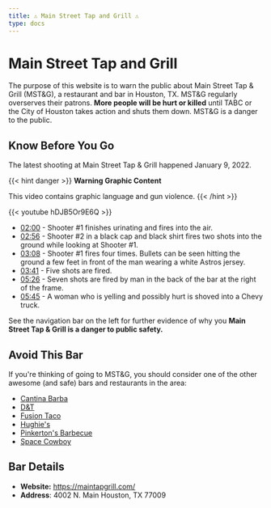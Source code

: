 ```yaml
---
title: ⚠ Main Street Tap and Grill ⚠
type: docs
---
```


# Main Street Tap and Grill

The purpose of this website is to warn the public about Main Street Tap & Grill (MST&G), a restaurant and bar in Houston, TX. MST&G regularly overserves their patrons. __More people will be hurt or killed__ until TABC or the City of Houston takes action and shuts them down. MST&G is a danger to the public.

## Know Before You Go

The latest shooting at Main Street Tap & Grill happened January 9, 2022.

{{< hint danger >}}
**Warning Graphic Content**

This video contains graphic language and gun violence.
{{< /hint >}}

{{< youtube hDJB5Or9E6Q >}}

- [02:00](https://www.youtube.com/watch?v=hDJB5Or9E6Q&t=120s) - Shooter #1 finishes urinating and fires into the air.
- [02:56](https://www.youtube.com/watch?v=hDJB5Or9E6Q&t=176s) - Shooter #2 in a black cap and black shirt fires two shots into the ground while looking at Shooter #1.
- [03:08](https://www.youtube.com/watch?v=hDJB5Or9E6Q&t=188s) - Shooter #1 fires four times. Bullets can be seen hitting the ground a few feet in front of the man wearing a white Astros jersey.
- [03:41](https://www.youtube.com/watch?v=hDJB5Or9E6Q&t=221s) - Five shots are fired.
- [05:26](https://www.youtube.com/watch?v=hDJB5Or9E6Q&t=326s) - Seven shots are fired by man in the back of the bar at the right of the frame.
- [05:45](https://www.youtube.com/watch?v=hDJB5Or9E6Q&t=345s) - A woman who is yelling and possibly hurt is shoved into a Chevy truck.

See the navigation bar on the left for further evidence of why you __Main Street Tap & Grill is a danger to public safety.__

## Avoid This Bar

If you're thinking of going to MST&G, you should consider one of the other awesome (and safe) bars and restaurants in the area:

- [Cantina Barba](https://cantinabarba.com/)
- [D&T](https://www.instagram.com/dandtdriveinn/?hl=en)
- [Fusion Taco](https://fusiontacomain.com/)
- [Hughie's](https://www.hughiesgrille.com/)
- [Pinkerton's Barbecue](https://pinkertonsbarbecue.com/location/houston/)
- [Space Cowboy](https://www.instagram.com/spacecowboyhou/?hl=en)

## Bar Details

- __Website:__ https://maintapgrill.com/
- __Address__: 4002 N. Main Houston, TX 77009
